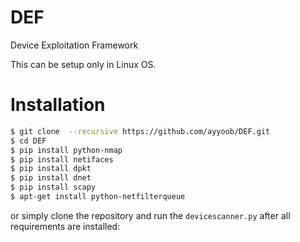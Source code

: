 # DEF
Device Exploitation Framework

This can be setup only in Linux OS.
# Installation

```sh
$ git clone  --recursive https://github.com/ayyoob/DEF.git
$ cd DEF
$ pip install python-nmap
$ pip install netifaces
$ pip install dpkt
$ pip install dnet
$ pip install scapy
$ apt-get install python-netfilterqueue
```
or simply clone the repository and run the `devicescanner.py` after all requirements are
installed:
